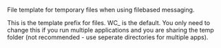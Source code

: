 ﻿File template for temporary files when using filebased messaging.

This is the template prefix for files. WC_ is the default. You only need to change this if you run multiple applications and you are sharing the temp folder (not recommended - use seperate directories for multiple apps).